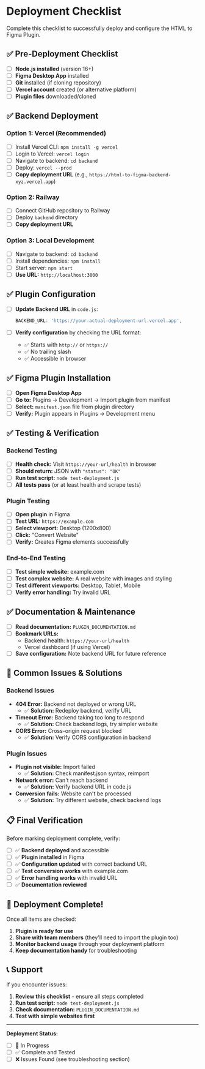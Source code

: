 # Deployment Checklist

Complete this checklist to successfully deploy and configure the HTML to Figma Plugin.

## ✅ Pre-Deployment Checklist

- [ ] **Node.js installed** (version 16+)
- [ ] **Figma Desktop App** installed
- [ ] **Git** installed (if cloning repository)
- [ ] **Vercel account** created (or alternative platform)
- [ ] **Plugin files** downloaded/cloned

## ✅ Backend Deployment

### Option 1: Vercel (Recommended)
- [ ] Install Vercel CLI: `npm install -g vercel`
- [ ] Login to Vercel: `vercel login`
- [ ] Navigate to backend: `cd backend`
- [ ] Deploy: `vercel --prod`
- [ ] **Copy deployment URL** (e.g., `https://html-to-figma-backend-xyz.vercel.app`)

### Option 2: Railway
- [ ] Connect GitHub repository to Railway
- [ ] Deploy `backend` directory
- [ ] **Copy deployment URL**

### Option 3: Local Development
- [ ] Navigate to backend: `cd backend`
- [ ] Install dependencies: `npm install`
- [ ] Start server: `npm start`
- [ ] **Use URL:** `http://localhost:3000`

## ✅ Plugin Configuration

- [ ] **Update Backend URL** in `code.js`:
  ```javascript
  BACKEND_URL: 'https://your-actual-deployment-url.vercel.app',
  ```

- [ ] **Verify configuration** by checking the URL format:
  - ✅ Starts with `http://` or `https://`
  - ✅ No trailing slash
  - ✅ Accessible in browser

## ✅ Figma Plugin Installation

- [ ] **Open Figma Desktop App**
- [ ] **Go to:** Plugins → Development → Import plugin from manifest
- [ ] **Select:** `manifest.json` file from plugin directory
- [ ] **Verify:** Plugin appears in Plugins → Development menu

## ✅ Testing & Verification

### Backend Testing
- [ ] **Health check:** Visit `https://your-url/health` in browser
- [ ] **Should return:** JSON with `"status": "OK"`
- [ ] **Run test script:** `node test-deployment.js`
- [ ] **All tests pass** (or at least health and scrape tests)

### Plugin Testing
- [ ] **Open plugin** in Figma
- [ ] **Test URL:** `https://example.com`
- [ ] **Select viewport:** Desktop (1200x800)
- [ ] **Click:** "Convert Website"
- [ ] **Verify:** Creates Figma elements successfully

### End-to-End Testing
- [ ] **Test simple website:** example.com
- [ ] **Test complex website:** A real website with images and styling
- [ ] **Test different viewports:** Desktop, Tablet, Mobile
- [ ] **Verify error handling:** Try invalid URL

## ✅ Documentation & Maintenance

- [ ] **Read documentation:** `PLUGIN_DOCUMENTATION.md`
- [ ] **Bookmark URLs:**
  - Backend health: `https://your-url/health`
  - Vercel dashboard (if using Vercel)
- [ ] **Save configuration:** Note backend URL for future reference

## 🚨 Common Issues & Solutions

### Backend Issues
- **404 Error:** Backend not deployed or wrong URL
  - ✅ **Solution:** Redeploy backend, verify URL
- **Timeout Error:** Backend taking too long to respond
  - ✅ **Solution:** Check backend logs, try simpler website
- **CORS Error:** Cross-origin request blocked
  - ✅ **Solution:** Verify CORS configuration in backend

### Plugin Issues
- **Plugin not visible:** Import failed
  - ✅ **Solution:** Check manifest.json syntax, reimport
- **Network error:** Can't reach backend
  - ✅ **Solution:** Verify backend URL in code.js
- **Conversion fails:** Website can't be processed
  - ✅ **Solution:** Try different website, check backend logs

## 📋 Final Verification

Before marking deployment complete, verify:

- [ ] ✅ **Backend deployed** and accessible
- [ ] ✅ **Plugin installed** in Figma
- [ ] ✅ **Configuration updated** with correct backend URL
- [ ] ✅ **Test conversion works** with example.com
- [ ] ✅ **Error handling works** with invalid URL
- [ ] ✅ **Documentation reviewed**

## 🎉 Deployment Complete!

Once all items are checked:

1. **Plugin is ready for use**
2. **Share with team members** (they'll need to import the plugin too)
3. **Monitor backend usage** through your deployment platform
4. **Keep documentation handy** for troubleshooting

## 📞 Support

If you encounter issues:
1. **Review this checklist** - ensure all steps completed
2. **Run test script:** `node test-deployment.js`
3. **Check documentation:** `PLUGIN_DOCUMENTATION.md`
4. **Test with simple websites first**

---

**Deployment Status:** 
- [ ] 🔄 In Progress
- [ ] ✅ Complete and Tested
- [ ] ❌ Issues Found (see troubleshooting section)
